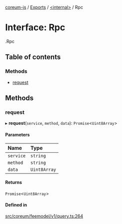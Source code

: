 [coreum-js](../README.md) / [Exports](../modules.md) / [<internal\>](../modules/internal_.md) / Rpc

# Interface: Rpc

[<internal>](../modules/internal_.md).Rpc

## Table of contents

### Methods

- [request](internal_.Rpc.md#request)

## Methods

### request

▸ **request**(`service`, `method`, `data`): `Promise`<`Uint8Array`\>

#### Parameters

| Name | Type |
| :------ | :------ |
| `service` | `string` |
| `method` | `string` |
| `data` | `Uint8Array` |

#### Returns

`Promise`<`Uint8Array`\>

#### Defined in

[src/coreum/feemodel/v1/query.ts:264](https://github.com/PyramydLabs/coreum-js/blob/987bc3b/src/coreum/feemodel/v1/query.ts#L264)
